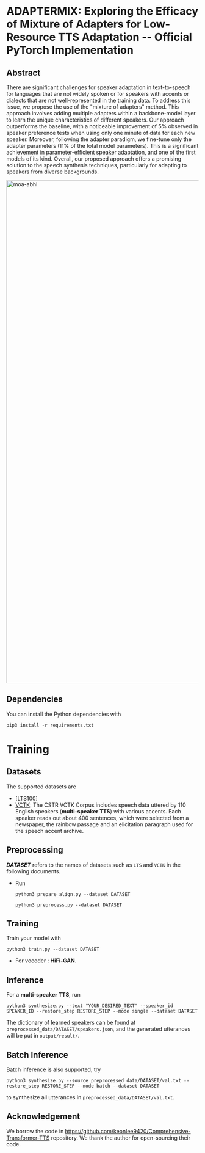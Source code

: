 # ADAPTERMIX: Exploring the Efficacy of Mixture of Adapters for Low-Resource TTS Adaptation -- Official PyTorch Implementation 

## Abstract
There are significant challenges for speaker adaptation in text-to-speech for languages that are not widely spoken or for speakers with accents or dialects that are not well-represented in the training data. To address this issue, we propose the use of the "mixture of adapters" method. This approach involves adding multiple adapters within a backbone-model layer to learn the unique characteristics of different speakers. Our approach outperforms the baseline, with a noticeable improvement of 5\% observed in speaker preference tests when using only one minute of data for each new speaker. Moreover, following the adapter paradigm, we fine-tune only the adapter parameters (11\% of the total model parameters). This is a significant achievement in parameter-efficient speaker adaptation, and one of the first models of its kind. Overall, our proposed approach offers a promising solution to the speech synthesis techniques, particularly for adapting to speakers from diverse backgrounds.


<img width="1318" alt="moa-abhi" src="https://github.com/declare-lab/adapter-mix/assets/35449937/eaf6dd5b-fd16-48c3-bedd-c4f84482eea7">



## Dependencies
You can install the Python dependencies with
```
pip3 install -r requirements.txt
```

# Training

## Datasets

The supported datasets are
- [LTS100]
- [VCTK](https://datashare.ed.ac.uk/handle/10283/3443): The CSTR VCTK Corpus includes speech data uttered by 110 English speakers (**multi-speaker TTS**) with various accents. Each speaker reads out about 400 sentences, which were selected from a newspaper, the rainbow passage and an elicitation paragraph used for the speech accent archive.

## Preprocessing
***DATASET*** refers to the names of datasets such as `LTS` and `VCTK` in the following documents.
- Run 
  ```
  python3 prepare_align.py --dataset DATASET
  ```
  ```
  python3 preprocess.py --dataset DATASET
  ```

## Training

Train your model with
```
python3 train.py --dataset DATASET
```
- For vocoder : **HiFi-GAN**.

## Inference

For a **multi-speaker TTS**, run
```
python3 synthesize.py --text "YOUR_DESIRED_TEXT" --speaker_id SPEAKER_ID --restore_step RESTORE_STEP --mode single --dataset DATASET
```

The dictionary of learned speakers can be found at `preprocessed_data/DATASET/speakers.json`, and the generated utterances will be put in `output/result/`.


## Batch Inference
Batch inference is also supported, try

```
python3 synthesize.py --source preprocessed_data/DATASET/val.txt --restore_step RESTORE_STEP --mode batch --dataset DATASET
```
to synthesize all utterances in `preprocessed_data/DATASET/val.txt`.

## Acknowledgement
We borrow the code in https://github.com/keonlee9420/Comprehensive-Transformer-TTS  repository. We thank the author for open-sourcing their code.
